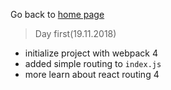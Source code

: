 Go back to [home page](../readme)

>Day first(19.11.2018)
- initialize project with webpack 4 
- added simple routing to `index.js`
- more learn about react routing 4
